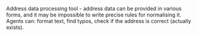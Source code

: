 Address data processing tool - address data can be provided in various forms, and it may be impossible to write precise rules for normalising it. Agents can: format text, find typos, check if the address is correct (actually exists).

